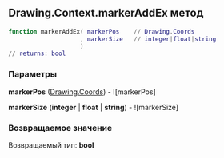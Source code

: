 ## Drawing.Context.markerAddEx метод


```lua
function markerAddEx( markerPos    // Drawing.Coords
                    , markerSize   // integer|float|string
                    )
// returns: bool
```


### Параметры

**markerPos** ([Drawing.Coords](../../Drawing/Coords.md)) - ![markerPos]

**markerSize** (**integer** | **float** | **string**) - ![markerSize]

### Возвращаемое значение

Возвращаемый тип: **bool**

